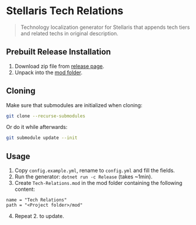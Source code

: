 # Stellaris Tech Relations

> Technology localization generator for Stellaris that appends tech tiers and related techs in original description.

## Prebuilt Release Installation

1. Download zip file from [release page](./releases).
2. Unpack into the [mod folder](https://stellaris.paradoxwikis.com/Modding#Mod_folder_location).

## Cloning

Make sure that submodules are initialized when cloning:

```bash
git clone --recurse-submodules
```

Or do it while afterwards:

```bash
git submodule update --init
```

## Usage

1. Copy `config.example.yml`, rename to `config.yml` and fill the fields.
2. Run the generator: `dotnet run -c Release` (takes ~1min).
3. Create `Tech-Relations.mod` in the mod folder containing the following content:

```
name = "Tech Relations"
path = "<Project folder>/mod"
```

4. Repeat 2. to update.
